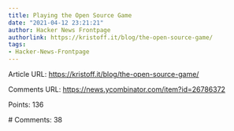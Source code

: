 ```yaml
---
title: Playing the Open Source Game
date: "2021-04-12 23:21:21"
author: Hacker News Frontpage
authorlink: https://kristoff.it/blog/the-open-source-game/
tags:
- Hacker-News-Frontpage
---
```


<p>Article URL: <a href="https://kristoff.it/blog/the-open-source-game/">https://kristoff.it/blog/the-open-source-game/</a></p>
<p>Comments URL: <a href="https://news.ycombinator.com/item?id=26786372">https://news.ycombinator.com/item?id=26786372</a></p>
<p>Points: 136</p>
<p># Comments: 38</p>
